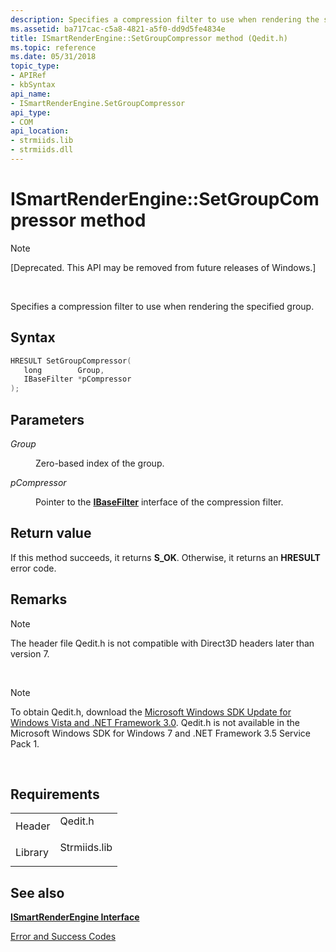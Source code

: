 ```yaml
---
description: Specifies a compression filter to use when rendering the specified group.
ms.assetid: ba717cac-c5a8-4821-a5f0-dd9d5fe4834e
title: ISmartRenderEngine::SetGroupCompressor method (Qedit.h)
ms.topic: reference
ms.date: 05/31/2018
topic_type: 
- APIRef
- kbSyntax
api_name: 
- ISmartRenderEngine.SetGroupCompressor
api_type: 
- COM
api_location: 
- strmiids.lib
- strmiids.dll
---
```


# ISmartRenderEngine::SetGroupCompressor method

> [!Note]  
> \[Deprecated. This API may be removed from future releases of Windows.\]

 

Specifies a compression filter to use when rendering the specified group.

## Syntax


```C++
HRESULT SetGroupCompressor(
   long        Group,
   IBaseFilter *pCompressor
);
```



## Parameters

<dl> <dt>

*Group* 
</dt> <dd>

Zero-based index of the group.

</dd> <dt>

*pCompressor* 
</dt> <dd>

Pointer to the [**IBaseFilter**](/windows/desktop/api/Strmif/nn-strmif-ibasefilter) interface of the compression filter.

</dd> </dl>

## Return value

If this method succeeds, it returns **S\_OK**. Otherwise, it returns an **HRESULT** error code.

## Remarks

> [!Note]  
> The header file Qedit.h is not compatible with Direct3D headers later than version 7.

 

> [!Note]  
> To obtain Qedit.h, download the [Microsoft Windows SDK Update for Windows Vista and .NET Framework 3.0](https://msdn.microsoft.com/windowsvista/bb980924.aspx). Qedit.h is not available in the Microsoft Windows SDK for Windows 7 and .NET Framework 3.5 Service Pack 1.

 

## Requirements



|                    |                                                                                         |
|--------------------|-----------------------------------------------------------------------------------------|
| Header<br/>  | <dl> <dt>Qedit.h</dt> </dl>      |
| Library<br/> | <dl> <dt>Strmiids.lib</dt> </dl> |



## See also

<dl> <dt>

[**ISmartRenderEngine Interface**](ismartrenderengine.md)
</dt> <dt>

[Error and Success Codes](error-and-success-codes.md)
</dt> </dl>

 

 




